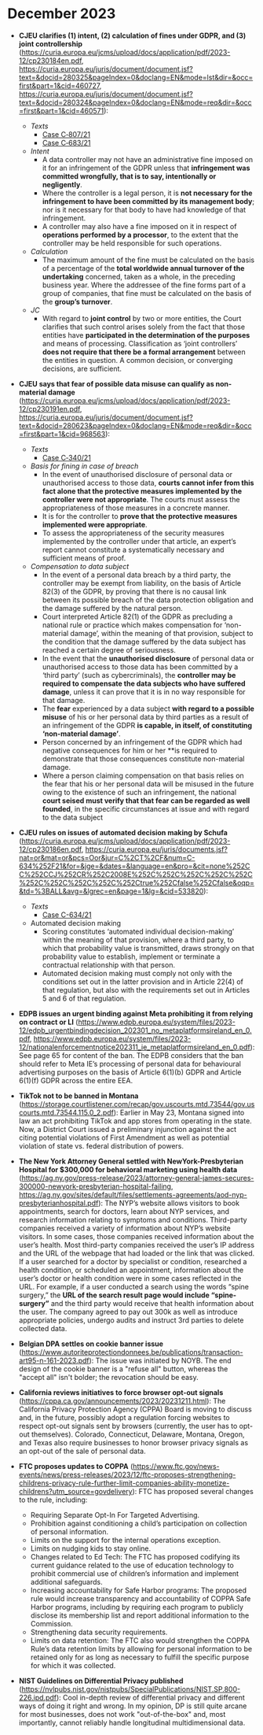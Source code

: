 # December 2023

- **CJEU clarifies (1) intent, (2) calculation of fines under GDPR, and (3) joint controllership** (https://curia.europa.eu/jcms/upload/docs/application/pdf/2023-12/cp230184en.pdf, https://curia.europa.eu/juris/document/document.jsf?text=&docid=280325&pageIndex=0&doclang=EN&mode=lst&dir=&occ=first&part=1&cid=460727, https://curia.europa.eu/juris/document/document.jsf?text=&docid=280324&pageIndex=0&doclang=EN&mode=req&dir=&occ=first&part=1&cid=460571): 
  - *Texts*
    - [Case C‑807/21](C-807_21.md)
    - [Case C‑683/21](C-683_21.md)
  - *Intent*
    - A data controller may not have an administrative fine imposed on it for an infringement of the GDPR unless that **infringement was committed wrongfully, that is to say, intentionally or negligently**. 
    - Where the controller is a legal person, it is **not necessary for the infringement to have been committed by its management body**; nor is it necessary for that body to have had knowledge of that infringement.
    - A controller may also have a fine imposed on it in respect of **operations performed by a processor**, to the extent that the controller may be held responsible for such operations.
  - *Calculation*
    - The maximum amount of the fine must be calculated on the basis of a percentage of the **total worldwide annual turnover of the undertaking** concerned, taken as a whole, in the preceding business year. Where the addressee of the fine forms part of a group of companies, that fine must be calculated on the basis of the **group’s turnover**.
  - *JC*
    - With regard to **joint control** by two or more entities, the Court clarifies that such control arises solely from the fact that those entities have **participated in the determination of the purposes** and means of processing. Classification as ‘joint controllers’ **does not require that there be a formal arrangement** between the entities in question. A common decision, or converging decisions, are sufficient.

- **CJEU says that fear of possible data misuse can qualify as non-material damage** (https://curia.europa.eu/jcms/upload/docs/application/pdf/2023-12/cp230191en.pdf, https://curia.europa.eu/juris/document/document.jsf?text=&docid=280623&pageIndex=0&doclang=EN&mode=req&dir=&occ=first&part=1&cid=968563):
  - *Texts*
    - [Case C‑340/21](C‑340_21.md)
  - *Basis for fining in case of breach*
    - In the event of unauthorised disclosure of personal data or unauthorised access to those data, **courts cannot infer from this fact alone that the protective measures implemented by the controller were not appropriate**. The courts must assess the appropriateness of those measures in a concrete manner. 
    - It is for the controller to **prove that the protective measures implemented were appropriate**. 
    - To assess the appropriateness of the security measures implemented by the controller under that article, an expert’s report cannot constitute a systematically necessary and sufficient means of proof.
  - *Compensation to data subject*
    - In the event of a personal data breach by a third party, the controller may be exempt from liability, on the basis of Article 82(3) of the GDPR, by proving that there is no causal link between its possible breach of the data protection obligation and the damage suffered by the natural person.
    - Court interpreted Article 82(1) of the GDPR as precluding a national rule or practice which makes compensation for ‘non-material damage’, within the meaning of that provision, subject to the condition that the damage suffered by the data subject has reached a certain degree of seriousness.
    - In the event that the **unauthorised disclosure** of personal data or unauthorised access to those data has been committed by a ‘third party’ (such as cybercriminals), the **controller may be required to compensate the data subjects who have suffered damage**, unless it can prove that it is in no way responsible for that damage. 
    - The **fear** experienced by a data subject **with regard to a possible misuse** of his or her personal data by third parties as a result of an infringement of the GDPR **is capable, in itself, of constituting ‘non-material damage’**.
    - Person concerned by an infringement of the GDPR which had negative consequences for him or her **is required to demonstrate that those consequences constitute non-material damage.
    - Where a person claiming compensation on that basis relies on the fear that his or her personal data will be misused in the future owing to the existence of such an infringement, the national **court seised must verify that that fear can be regarded as well founded**, in the specific circumstances at issue and with regard to the data subject

- **CJEU rules on issues of automated decision making by Schufa** (https://curia.europa.eu/jcms/upload/docs/application/pdf/2023-12/cp230186en.pdf, https://curia.europa.eu/juris/documents.jsf?nat=or&mat=or&pcs=Oor&jur=C%2CT%2CF&num=C-634%252F21&for=&jge=&dates=&language=en&pro=&cit=none%252CC%252CCJ%252CR%252C2008E%252C%252C%252C%252C%252C%252C%252C%252C%252C%252Ctrue%252Cfalse%252Cfalse&oqp=&td=%3BALL&avg=&lgrec=en&page=1&lg=&cid=533820):
  - *Texts*
    - [Case C-634/21](C-634_21.md)
  - Automated decision making
    - Scoring constitutes ‘automated individual decision-making’ within the meaning of that provision, where a third party, to which that probability value is transmitted, draws strongly on that probability value to establish, implement or terminate a contractual relationship with that person.
    - Automated decision making must comply not only with the conditions set out in the latter provision and in Article 22(4) of that regulation, but also with the requirements set out in Articles 5 and 6 of that regulation.

- **EDPB issues an urgent binding against Meta prohibiting it from relying on contract or LI** (https://www.edpb.europa.eu/system/files/2023-12/edpb_urgentbindingdecision_202301_no_metaplatformsireland_en_0.pdf, https://www.edpb.europa.eu/system/files/2023-12/nationalenforcementnotice202311_ie_metaplatformsireland_en_0.pdf): See page 65 for content of the ban. The EDPB considers that the ban should refer to Meta IE’s processing of personal data for behavioural advertising purposes on the basis of Article 6(1)(b) GDPR and Article 6(1)(f) GDPR across the entire EEA.

- **TikTok not to be banned in Montana** (https://storage.courtlistener.com/recap/gov.uscourts.mtd.73544/gov.uscourts.mtd.73544.115.0_2.pdf): Earlier in May 23, Montana signed into law an act prohibiting TikTok and app stores from operating in the state. Now, a District Court issued a preliminary injunction against the act citing potential violations of First Amendment as well as potential violation of state vs. federal distribution of powers.

- **The New York Attorney General settled with NewYork-Presbyterian Hospital for $300,000 for behavioral marketing using health data** (https://ag.ny.gov/press-release/2023/attorney-general-james-secures-300000-newyork-presbyterian-hospital-failing, https://ag.ny.gov/sites/default/files/settlements-agreements/aod-nyp-presbyterianhospital.pdf): The NYP’s website allows visitors to book appointments, search for doctors, learn about NYP services, and research information relating to symptoms and conditions. Third-party companies received a variety of information about NYP’s website visitors. In some cases, those companies received information about the user’s health. Most third-party companies received the user’s IP address and the URL of the webpage that had loaded or the link that was clicked. If a user searched for a doctor by specialist or condition, researched a health condition, or scheduled an appointment, information about the user’s doctor or health condition were in some cases reflected in the URL. For example, if a user conducted a search using the words “spine surgery,” the **URL of the search result page would include “spine-surgery”** and the third party would receive that health information about the user. The company agreed to pay out 300k as well as introduce appropriate policies, undergo audits and instruct 3rd parties to delete collected data.

- **Belgian DPA settles on cookie banner issue** (https://www.autoriteprotectiondonnees.be/publications/transaction-art95-n-161-2023.pdf): The issue was initiated by NOYB. The end design of the cookie banner is a "refuse all" button, whereas the "accept all" isn't bolder; the revocation should be easy. 

- **California reviews initiatives to force browser opt-out signals** (https://cppa.ca.gov/announcements/2023/20231211.html): The California Privacy Protection Agency (CPPA) Board is moving to discuss and, in the future, possibly adopt a regulation forcing websites to respect opt-out signals sent by browsers (currently, the user has to opt-out themselves). Colorado, Connecticut, Delaware, Montana, Oregon, and Texas also require businesses to honor browser privacy signals as an opt-out of the sale of personal data.

- **FTC proposes updates to COPPA** (https://www.ftc.gov/news-events/news/press-releases/2023/12/ftc-proposes-strengthening-childrens-privacy-rule-further-limit-companies-ability-monetize-childrens?utm_source=govdelivery): FTC has proposed several changes to the rule, including:
  - Requiring Separate Opt-In For Targeted Advertising.
  - Prohibition against conditioning a child’s participation on collection of personal information.
  - Limits on the support for the internal operations exception.
  - Limits on nudging kids to stay online.
  - Changes related to Ed Tech: The FTC has proposed codifying its current guidance related to the use of education technology to prohibit commercial use of children’s information and implement additional safeguards. 
  - Increasing accountability for Safe Harbor programs: The proposed rule would increase transparency and accountability of COPPA Safe Harbor programs, including by requiring each program to publicly disclose its membership list and report additional information to the Commission.
  - Strengthening data security requirements.
  - Limits on data retention: The FTC also would strengthen the COPPA Rule’s data retention limits by allowing for personal information to be retained only for as long as necessary to fulfill the specific purpose for which it was collected.

- **NIST Guidelines on Differential Privacy published** (https://nvlpubs.nist.gov/nistpubs/SpecialPublications/NIST.SP.800-226.ipd.pdf): Cool in-depth review of differential privacy and different ways of doing it right and wrong. In my opinion, DP is still quite arcane for most businesses, does not work "out-of-the-box" and, most importantly, cannot reliably handle longitudinal multidimensional data.